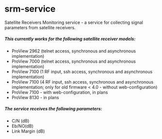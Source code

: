 # srm-service

Satellite Receivers Monitoring service -  a service for collecting signal parameters from satellite receivers.

##### This currently works for the following satellite receiver models: 

* ProView 2962 (telnet access, synchronous and asynchronous implementation)
* ProView 7000 (telnet access, synchronous and asynchronous implementation)
* ProView 7100 (1 RF input, ssh access, synchronous and asynchronous implementation)
* ProView 7100 (4 RF input, ssh access, synchronous and asynchronous implementation; only for old firmware < 4.0 - without web-configuration)
* ProView 7100 - with web-configuration, in plans
* ProView 8130 - in plans

##### The service receives the following parameters:

* C/N (dB)
* Eb/NO(dB)
* Link Margin (dB)